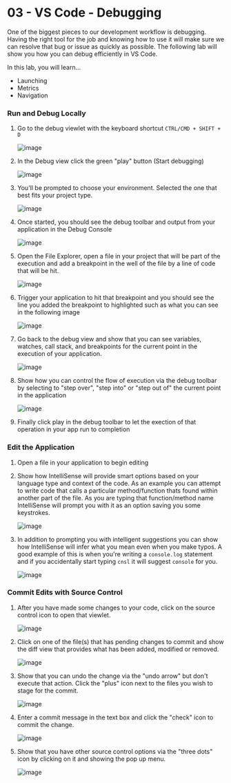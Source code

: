# 03 - VS Code - Debugging

One of the biggest pieces to our development workflow is debugging. Having the right tool for the job and knowing how to use it will make sure we can resolve that bug or issue as quickly as possible. The following lab will show you how you can debug efficiently in VS Code.

In this lab, you will learn...

- Launching
- Metrics
- Navigation

### Run and Debug Locally

1. Go to the debug viewlet with the keyboard shortcut `CTRL/CMD + SHIFT + D`

   ![image](https://user-images.githubusercontent.com/6265396/48204179-35325e80-e337-11e8-8634-d8c2541ae87c.png)

2. In the Debug view click the green "play" button (Start debugging)

   ![image](https://user-images.githubusercontent.com/6265396/48204348-978b5f00-e337-11e8-93a8-dbdd648311a0.png)

3. You'll be prompted to choose your environment. Selected the one that best fits your project type.

   ![image](https://user-images.githubusercontent.com/6265396/48204412-c0abef80-e337-11e8-8b62-cc56d9c56aef.png)

4. Once started, you should see the debug toolbar and output from your application in the Debug Console

   ![image](https://user-images.githubusercontent.com/6265396/48204486-eb964380-e337-11e8-8dab-d1d3461b19a7.png)

5. Open the File Explorer, open a file in your project that will be part of the execution and add a breakpoint in the well of the file by a line of code that will be hit.

   ![image](https://user-images.githubusercontent.com/6265396/48204797-b1797180-e338-11e8-96d6-3fbf8999d0aa.png)

6. Trigger your application to hit that breakpoint and you should see the line you added the breakpoint to highlighted such as what you can see in the following image

   ![image](https://user-images.githubusercontent.com/6265396/48204934-1634cc00-e339-11e8-8c53-3ec8694c6ef1.png)

7. Go back to the debug view and show that you can see variables, watches, call stack, and breakpoints for the current point in the execution of your application.

   ![image](https://user-images.githubusercontent.com/6265396/48205002-4e3c0f00-e339-11e8-829c-a1b76da70230.png)

8. Show how you can control the flow of execution via the debug toolbar by selecting to "step over", "step into" or "step out of" the current point in the application

   ![image](https://user-images.githubusercontent.com/6265396/48205064-79266300-e339-11e8-988d-a0fad1c4a265.png)

9. Finally click play in the debug toolbar to let the exection of that operation in your app run to completion

### Edit the Application

1. Open a file in your application to begin editing
2. Show how IntelliSense will provide smart options based on your language type and context of the code. As an example you can attempt to write code that calls a particular method/function thats found within another part of the file. As you are typing that function/method name IntelliSense will prompt you with it as an option saving you some keystrokes.

   ![image](https://user-images.githubusercontent.com/6265396/48206026-6d3ba080-e33b-11e8-91b1-0575212475fb.png)

3. In addition to prompting you with intelligent suggestions you can show how IntelliSense will infer what you mean even when you make typos. A good example of this is when you're writing a `console.log` statement and if you accidentally start typing `cnsl` it will suggest `console` for you.

   ![image](https://user-images.githubusercontent.com/6265396/48206057-86dce800-e33b-11e8-9313-46c2f9c6c58d.png)

### Commit Edits with Source Control

1. After you have made some changes to your code, click on the source control icon to open that viewlet.

   ![image](https://user-images.githubusercontent.com/6265396/48228290-ce329b00-e372-11e8-8cee-c53c6bd265af.png)

2. Click on one of the file(s) that has pending changes to commit and show the diff view that provides what has been added, modified or removed.

   ![image](https://user-images.githubusercontent.com/6265396/48228452-371a1300-e373-11e8-82c9-b249802bb072.png)

3. Show that you can undo the change via the "undo arrow" but don't execute that action. Click the "plus" icon next to the files you wish to stage for the commit.

   ![image](https://user-images.githubusercontent.com/6265396/48228562-8ceebb00-e373-11e8-931e-ad7d0fa86c0c.png)

4. Enter a commit message in the text box and click the "check" icon to commit the change.

   ![image](https://user-images.githubusercontent.com/6265396/48228729-05557c00-e374-11e8-898e-5b90d5107108.png)

5. Show that you have other source control options via the "three dots" icon by clicking on it and showing the pop up menu.

   ![image](https://user-images.githubusercontent.com/6265396/48228770-1f8f5a00-e374-11e8-929b-14b31c0f95c3.png)
